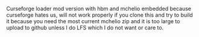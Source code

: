 Curseforge loader mod version with hbm and mchelio embedded because curseforge hates us, will not work properly if you clone this and try to build it because you need the most current mchelio zip and it is too large to upload to github unless I do LFS which I do not want or care to.
